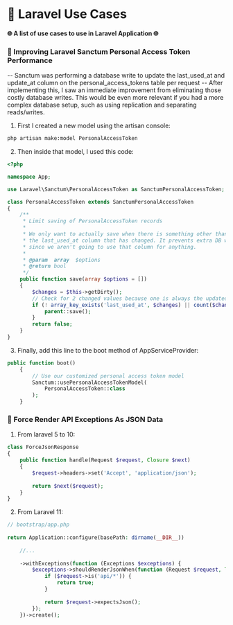 # 🚀 Laravel Use Cases

**🌐 A list of use cases to use in Laravel Application 🌐**

### 🔴 Improving Laravel Sanctum Personal Access Token Performance

-- Sanctum was performing a database write to update the last_used_at and update_at column on the personal_access_tokens table per request
-- After implementing this, I saw an immediate improvement from eliminating those costly database writes. This would be even more relevant if you had a more complex database setup, such as using replication and separating reads/writes.

1. First I created a new model using the artisan console:

```bash
php artisan make:model PersonalAccessToken
```

2. Then inside that model, I used this code:

```php
<?php

namespace App;

use Laravel\Sanctum\PersonalAccessToken as SanctumPersonalAccessToken;

class PersonalAccessToken extends SanctumPersonalAccessToken
{
    /**
     * Limit saving of PersonalAccessToken records
     *
     * We only want to actually save when there is something other than
     * the last_used_at column that has changed. It prevents extra DB writes
     * since we aren't going to use that column for anything.
     *
     * @param  array  $options
     * @return bool
     */
    public function save(array $options = [])
    {
        $changes = $this->getDirty();
        // Check for 2 changed values because one is always the updated_at column
        if (! array_key_exists('last_used_at', $changes) || count($changes) > 2) {
            parent::save();
        }
        return false;
    }
}
```

3. Finally, add this line to the boot method of AppServiceProvider:

```php
public function boot()
    {
        // Use our customized personal access token model
        Sanctum::usePersonalAccessTokenModel(
            PersonalAccessToken::class
        );
    }
```

### 🔴 Force Render API Exceptions As JSON Data

1. From laravel 5 to 10:
```php
class ForceJsonResponse
{
    public function handle(Request $request, Closure $next)
    {
        $request->headers->set('Accept', 'application/json');
 
        return $next($request);
    }
}
```

2. From Laravel 11:
```php
// bootstrap/app.php
 
return Application::configure(basePath: dirname(__DIR__))
 
    //...
 
    ->withExceptions(function (Exceptions $exceptions) {
        $exceptions->shouldRenderJsonWhen(function (Request $request, Throwable $e) {
            if ($request->is('api/*')) {
                return true;
            }
 
            return $request->expectsJson();
        });
    })->create();
```